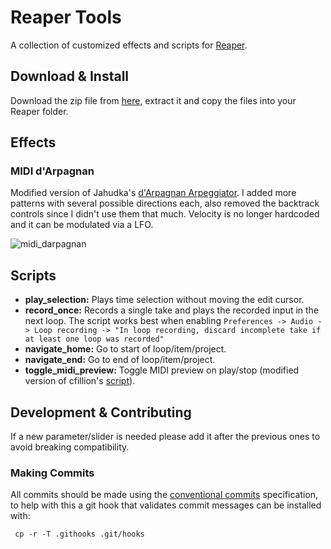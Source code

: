 # Reaper Tools

A collection of customized effects and scripts for [Reaper](https://www.reaper.fm/).

## Download & Install
Download the zip file from [here](https://github.com/samlletas/jsfx/archive/refs/heads/main.zip), extract
it and copy the files into your Reaper folder.

## Effects

### MIDI d'Arpagnan

Modified version of Jahudka's [d'Arpagnan Arpeggiator](https://github.com/jahudka/reaper-consolefx).
I added more patterns with several possible directions each, also removed the backtrack controls
since I didn't use them that much. Velocity is no longer hardcoded and it can be modulated via a LFO.

![midi_darpagnan](https://github.com/samlletas/jsfx/assets/7089504/5a611bbe-d116-4dce-b67c-cc633018c41a)

## Scripts

- **play_selection:** Plays time selection without moving the edit cursor.
- **record_once:** Records a single take and plays the recorded input in the next loop. The script works
best when enabling `Preferences -> Audio -> Loop recording -> "In loop recording, discard incomplete take if at least one loop was recorded"`
- **navigate_home:** Go to start of loop/item/project.
- **navigate_end:** Go to end of loop/item/project.
- **toggle_midi_preview:** Toggle MIDI preview on play/stop (modified version of cfillion's [script](https://github.com/ReaTeam/ReaScripts/blob/master/MIDI%20Editor/cfillion_Toggle%20MIDI%20preview%20on%20transport%20change.lua)).

## Development & Contributing

If a new parameter/slider is needed please add it after the previous ones to avoid breaking compatibility.

### Making Commits
All commits should be made using the [conventional commits](https://www.conventionalcommits.org/en/v1.0.0/#summary) specification, to help with this a git hook that validates commit messages can be installed with:

     cp -r -T .githooks .git/hooks
